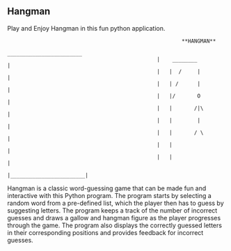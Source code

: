 ## Hangman

Play and Enjoy Hangman in this fun python application.
                      
                                                            **HANGMAN**
                                                     ________________________
                                                    |    ________            |
                                                    |   |  /     |           |
                                                    |   | /      |           |
                                                    |   |/       O           |
                                                    |   |       /|\          |
                                                    |   |        |           |
                                                    |   |       / \          |
                                                    |   |                    |
                                                    |   |                    |
                                                    |________________________|
                                                    
Hangman is a classic word-guessing game that can be made fun and interactive with this Python program. The program starts by selecting a random word from a pre-defined list, which the player then has to guess by suggesting letters. The program keeps a track of the number of incorrect guesses and draws a gallow and hangman figure as the player progresses through the game. The program also displays the correctly guessed letters in their corresponding positions and provides feedback for incorrect guesses.                                                    
